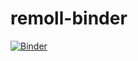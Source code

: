 # remoll-binder

[![Binder](https://mybinder.org/badge_logo.svg)](https://mybinder.org/v2/gh/Yug34/remoll-binder/HEAD)
